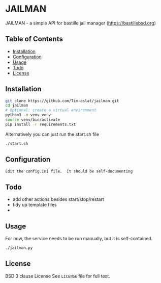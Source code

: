# JAILMAN

JAILMAN - a simple API for bastille jail manager (https://bastillebsd.org)

## Table of Contents

- [Installation](#installation)
- [Configuration](#configuration)
- [Usage](#usage)
- [Todo](#todo)
- [License](#license)

## Installation

```sh
git clone https://github.com/Tim-aslat/jailman.git
cd jailman
# Optional: create a virtual environment
python3 -m venv venv
source venv/bin/activate
pip install -r requirements.txt
```
Alternatively you can just run the start.sh file
```sh
./start.sh
```

## Configuration

```sh
Edit the config.ini file.  It should be self-documenting


```

## Todo
- add other actions besides start/stop/restart
- tidy up template files
- 

## Usage
For now, the service needs to be run manually, but it is self-contained.
```sh
./jailman.py
```

## License

BSD 3 clause License
See `LICENSE` file for full text.


